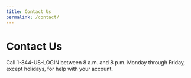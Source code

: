 ```yaml
---
title: Contact Us
permalink: /contact/
---
```


<div class="bg-white">
  <div class="container cntnr-wide pb3" markdown="1">

# Contact Us

Call 1-844-US-LOGIN between 8 a.m. and 8 p.m. Monday through Friday, except holidays, for help with your account.

  </div>
</div>
